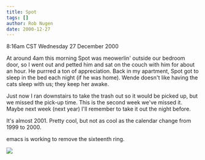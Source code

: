 ```yaml
---
title: Spot
tags: []
author: Rob Nugen
date: 2000-12-27
---
```


<title>Late night with Spot</title>
<p class=date>8:16am CST Wednesday 27 December 2000</p>

<p>At around 4am this morning Spot was meowerlin' outside our bedroom
door, so I went out and petted him and sat on the couch with him for
about an hour.  He purrred a ton of appreciation.  Back in my
apartment, Spot got to sleep in the bed each night (if he was home).
Wende doesn't like having the cats sleep with us; they keep her
awake.</p>

<p>Just now I ran downstairs to take the trash out so it would be
picked up, but we missed the pick-up time.  This is the second week
we've missed it.  Maybe next week (next year) I'll remember to take it
out the night before.</p>

<p>It's almost 2001.  Pretty cool, but not as cool as the calendar
change from 1999 to 2000.</p>

<p>emacs is working to remove the sixteenth ring.</p>

<p><img src='/images/rob/wL-ROB.gif'/></p>

